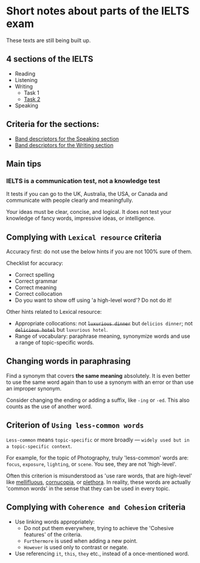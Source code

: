 # Short notes about parts of the IELTS exam

These texts are still being built up.

## 4 sections of the IELTS

- Reading
- Listening
- Writing
  - Task 1
  - [Task 2](/writing-task-2/)
- Speaking

## Criteria for the sections:

- [Band descriptors for the Speaking section](https://takeielts.britishcouncil.org/sites/default/files/ielts_speaking_band_descriptors.pdf)
- [Band descriptors for the Writing section](http://takeielts.britishcouncil.org/sites/default/files/ielts_writing_band_descriptors.pdf)

## Main tips

### IELTS is a communication test, not a knowledge test
It tests if you can go to the UK, Australia, the USA, or Canada and communicate with people clearly and meaningfully.

Your ideas must be clear, concise, and logical. It does not test your knowledge of fancy words, impressive ideas, or intelligence.


## Complying with `Lexical resource` criteria

Accuracy first: do not use the below hints if you are not 100% sure of them.

Checklist for accuracy:

- Correct spelling
- Correct grammar
- Correct meaning
- Correct collocation
- Do you want to show off using 'a high-level word'? Do not do it!

Other hints related to Lexical resource:

- Appropriate collocations: not ~~`luxurious dinner`~~ but `delicios dinner`; not ~~`delicious hotel`~~ but `luxurious hotel`.
- Range of vocabulary: paraphrase meaning, synonymize words and use a range of topic-specific words.


## Changing words in paraphrasing

Find a synonym that covers **the same meaning** absolutely. It is even better to use the same word again than to use a synonym with an error or than use an improper synonym.

Consider changing the ending or adding a suffix, like `-ing` or `-ed`. This also counts as the use of another word.


## Criterion of `Using less-common words`

`Less-common` means `topic-specific` or more broadly — `widely used but in a topic-specific context`.

For example, for the topic of Photography, truly 'less-common' words are: `focus`, `exposure`, `lighting`, or `scene`. You see, they are not 'high-level'.

Often this criterion is misunderstood as 'use rare words, that are high-level' like [mellifluous](https://www.oxfordlearnersdictionaries.com/definition/english/mellifluous), [cornucopia](https://www.oxfordlearnersdictionaries.com/definition/english/cornucopia), or [plethora](https://www.oxfordlearnersdictionaries.com/definition/english/plethora). In reality, these words are actually 'common words' in the sense that they can be used in every topic.


## Complying with `Coherence and Cohesion` criteria

- Use linking words appropriately:
  - Do not put them everywhere, trying to achieve the 'Cohesive features' of the criteria.
  - `Furthermore` is used when adding a new point.
  - `However` is used only to contrast or negate.
- Use referencing `it`, `this`, `they` etc., instead of a once-mentioned word.
